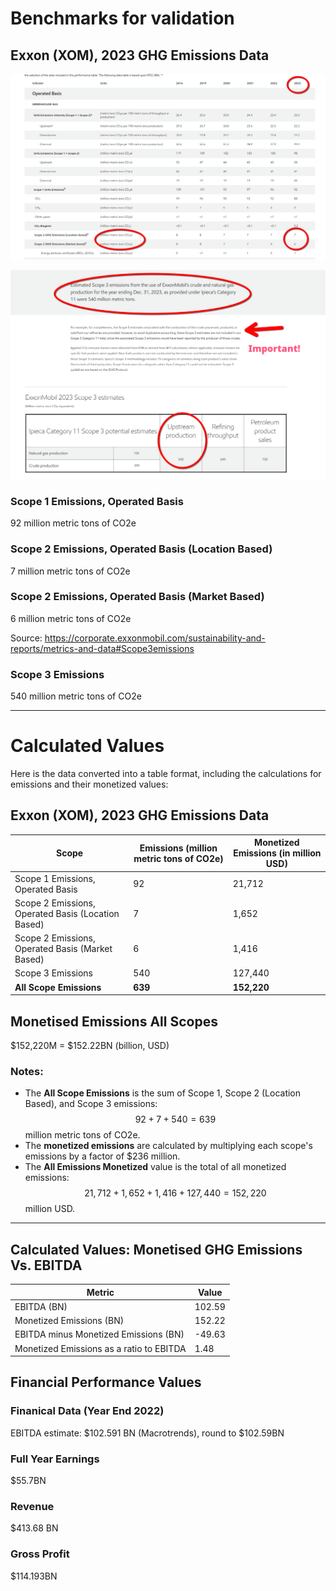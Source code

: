 # Benchmarks for validation

## Exxon (XOM), 2023 GHG Emissions Data

 ![alt text](../images/validation/exxon.png)

 ![alt text](../images/validation/exxon2.png)

### Scope 1 Emissions, Operated Basis

92 million metric tons of CO2e

### Scope 2 Emissions, Operated Basis (Location Based)

7 million metric tons of CO2e

### Scope 2 Emissions, Operated Basis (Market Based)

6 million metric tons of CO2e

Source: https://corporate.exxonmobil.com/sustainability-and-reports/metrics-and-data#Scope3emissions

### Scope 3 Emissions

540 million metric tons of CO2e

---

# Calculated Values

Here is the data converted into a table format, including the calculations for emissions and their monetized values:

## Exxon (XOM), 2023 GHG Emissions Data

| **Scope**                            | **Emissions (million metric tons of CO2e)** | **Monetized Emissions (in million USD)** |
|--------------------------------------|--------------------------------------------|------------------------------------------|
| Scope 1 Emissions, Operated Basis    | 92                                         | 21,712                                   |
| Scope 2 Emissions, Operated Basis (Location Based) | 7                                          | 1,652                                    |
| Scope 2 Emissions, Operated Basis (Market Based)   | 6                                          | 1,416                                    |
| Scope 3 Emissions                    | 540                                        | 127,440                                  |
| **All Scope Emissions**              | **639**                                    | **152,220**                              |

## Monetised Emissions All Scopes

$152,220M = $152.22BN (billion, USD)

### Notes:
- The **All Scope Emissions** is the sum of Scope 1, Scope 2 (Location Based), and Scope 3 emissions: $$92 + 7 + 540 = 639$$ million metric tons of CO2e.
- The **monetized emissions** are calculated by multiplying each scope's emissions by a factor of $236 million.
- The **All Emissions Monetized** value is the total of all monetized emissions: $$21,712 + 1,652 + 1,416 + 127,440 = 152,220$$ million USD.

---

## Calculated Values: Monetised GHG Emissions Vs. EBITDA

| Metric                                   | Value  |
|------------------------------------------|--------|
| EBITDA (BN)                              | 102.59 |
| Monetized Emissions (BN)                 | 152.22 |
| EBITDA minus Monetized Emissions (BN)    | -49.63 |
| Monetized Emissions as a ratio to EBITDA | 1.48   |


## Financial Performance Values

### Finanical Data (Year End 2022)

EBITDA estimate: $102.591 BN (Macrotrends), round to $102.59BN

### Full Year Earnings

$55.7BN

### Revenue

$413.68 BN

### Gross Profit

$114.193BN